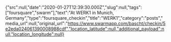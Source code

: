 {"src":null,"date":"2020-01-27T12:39:30.000Z","slug":null,"tags":["foursquare","swarm"],"text":"At WERK1 in Munich, Germany","type":"foursquare_checkin","title":"WERK1","category":"posts","media_url":null,"original_url":"https://www.swarmapp.com/bascht/checkin/5e2eda024061390008988cdf","location_latitude":null,"additional_payload":null,"location_longitude":null}